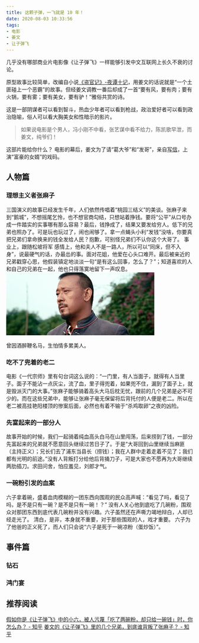 ```yaml
---
title: 这颗子弹，一飞就是 10 年！
date: 2020-08-03 10:33:56
tags: 
- 电影
- 姜文
- 让子弹飞
---
```

几乎没有哪部商业片电影像《让子弹飞》一样能够引发中文互联网上长久不衰的讨论。

原型故事比较简单，改编自小说[《盗官记》-夜谭十记](https://www.kanunu8.com/book3/6069/107377.html)，用姜文的话说就是“一个土匪碰上一个恶霸”的故事。但经姜文调教一番后却成了一首“要有风，要有肉；要有火锅，要有雾；要有美女，要有驴！”雅俗共赏的诗。

这是一部阴谋者可以看到智斗，热血少年者可以看到枪战，政治爱好者可以看到政治隐喻，俗人可以看大胸美女和性暗示的影片。

<meting-js
	auto="https://music.163.com/#/song?id=440261">
</meting-js>

> 如果说电影是个男人，冯小刚不中看，张艺谋中看不给力，陈凯歌早泄，而姜文，纯爷们！

这部片能给你什么？
电影的幕后，姜文为了请“葛大爷”和“发哥”，亲自[写信](http://ent.sina.com.cn/m/c/2018-10-11/doc-ifxeuwws3166047.shtml)，上演“富豪的女婿”的戏码。
## 人物篇

### 理想主义者张麻子
三国演义的故事已经发生千年，人们依然传唱着“桃园三结义”的美谈。张麻子来到“鹅城”，不想摇尾乞怜，也不想官商勾结，只想站着挣钱。要将“公平”从口号办成一件踏实的实事哪有那么容易？最后，钱挣成了，结果又要发给穷人。低下的兄弟也照办了。可是玩也玩过了，闹也闹够了。拿一点蝇头小利“发钱”没啥，你要真把兄弟们拿命换来的钱全发给人民？抱歉，可别怪兄弟们不认你这个大哥了。
事业上，跟随松坡将军
感情上，他和夫人不是一路人，所以可以“同床，但不入身”，说最硬气的话，办最怂的事。面对花姐，他爱在心头口难开。最后被亲近的兄弟戳穿心思，他假装镇定地淡淡一句“是有这么回事，怎么了？”；知道喜欢的人和自己的兄弟在一起，他也只得落寞地留下一声叹息。
![曾因酒醉鞭名马，生怕情多累美人。](/images/Let-The-Bullets-Fly/02_05_06--02_05_09.gif)
<figcaption> 曾因酒醉鞭名马，生怕情多累美人。</figcaption>

### 吃不了兜着的老二
电影《一代宗师》里有句台词这么说的：“一门里，有人当面子，就得有人当里子。面子不能沾一点灰尘，流了血，里子得兜着，如果兜不住，漏到了面子上，就是毁派灭门的大事。”张麻子能够骑着高头大马后枕无忧，跟前的几个兄弟是必不可少的。而在这些兄弟中，能够让张麻子毫无保留将后背托付的人便是老二。所以在老二被高挂艳阳楼顶的惨案后面，必然也有着不输于“杀鸡取卵”之夜的凶险。

### 先富起来的一部分人
故事开始的时候，我们一起骑着纯血高头白马在山里闯荡，后来捞到了钱，一部分先富起来的兄弟就不愿意回头继续过苦日子了。于是“大哥回到山里继续当麻匪（主持正义）；兄长们去了浦东当县长（捞钱）；我在人群中走着走着不见了；我们都有光明的前途。”没有人背叛打分给他后背捅刀子，可是大家也不愿再为大哥继续两肋插刀。求田问舍，怕应羞见，刘郎才气。

### 一碗粉引发的血案
六子拿着碗，盛着血肉模糊的一团东西向围观的民众高声喊：“看见了吗，看见了吗，是不是只有一碗？是不是只有一碗！？” 没有人关心他到底吃了几碗粉，围观众对那团东西到底代表几碗粉并没有兴趣。六子虽然还在声嘶力竭地辩白，人却已经走光了。 清白，是非，本身就不重要，对于那些围观的人，戏才重要。
六子为了他爸的正义死了，而人们只会说“六子是死于一碗凉粉（蛋炒饭）”。
## 事件篇
### 钻石
### 鸿门宴

## 推荐阅读
[假如你是《让子弹飞》中的小六，被人污蔑「吃了两碗粉，却只给一碗钱」时，你怎么办？ - 知乎](https://www.zhihu.com/question/19778187)
[姜文的《让子弹飞》里的几个兄弟，到底谁背叛了张麻子？ - 知乎](https://www.zhihu.com/question/347007994)